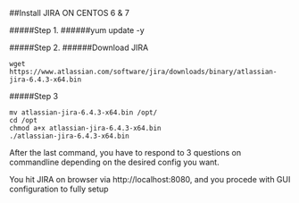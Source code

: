 ##Install JIRA ON CENTOS 6 & 7

#####Step 1.
######yum update -y

#####Step 2.
######Download JIRA
```
wget https://www.atlassian.com/software/jira/downloads/binary/atlassian-jira-6.4.3-x64.bin
```
#####Step 3

```
mv atlassian-jira-6.4.3-x64.bin /opt/
cd /opt
chmod a+x atlassian-jira-6.4.3-x64.bin 
./atlassian-jira-6.4.3-x64.bin
```
After the last command, you have to respond to 3 questions on commandline depending on the desired config you want.

You hit JIRA on browser via http://localhost:8080, and you procede with GUI configuration to fully setup


